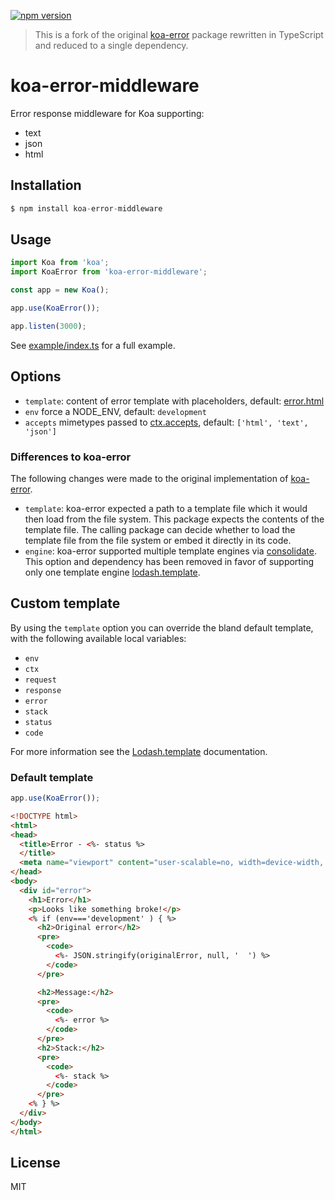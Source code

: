 [![npm version](https://badge.fury.io/js/koa-error-middleware.svg)](https://badge.fury.io/js/koa-error-middleware)

> This is a fork of the original [koa-error](https://github.com/koajs/error) package rewritten in TypeScript and reduced to a single dependency. 

# koa-error-middleware

Error response middleware for Koa supporting:

- text
- json
- html

## Installation

```js
$ npm install koa-error-middleware
```

## Usage
```js
import Koa from 'koa';
import KoaError from 'koa-error-middleware';

const app = new Koa();

app.use(KoaError());

app.listen(3000);
```

See [example/index.ts](example/index.ts) for a full example.

## Options

 - `template`: content of error template with placeholders, default: [error.html](error.html) 
 - `env` force a NODE_ENV, default: `development`
 - `accepts` mimetypes passed to [ctx.accepts](https://github.com/koajs/koa/blob/master/docs/api/request.md#requestacceptstypes), default: `['html', 'text', 'json']`

### Differences to koa-error
The following changes were made to the original implementation of [koa-error](https://github.com/koajs/error).

 - `template`: koa-error expected a path to a template file which it would then load from the file system. This package expects the contents of the template file. The calling package can decide whether to load the template file from the file system or embed it directly in its code.
 - `engine`: koa-error supported multiple template engines via [consolidate](https://github.com/tj/consolidate.js). This option and dependency has been removed in favor of supporting only one template engine [lodash.template](https://www.npmjs.com/package/lodash.template).

## Custom template

By using the `template` option you can override the bland default template, with the following available local variables:

  - `env`
  - `ctx`
  - `request`
  - `response`
  - `error`
  - `stack`
  - `status`
  - `code`

For more information see the [Lodash.template](https://lodash.com/docs/4.17.15#template) documentation.

### Default template

```js
app.use(KoaError());
```

```html
<!DOCTYPE html>
<html>
<head>
  <title>Error - <%- status %>
  </title>
  <meta name="viewport" content="user-scalable=no, width=device-width, initial-scale=1.0, maximum-scale=1.0">
</head>
<body>
  <div id="error">
    <h1>Error</h1>
    <p>Looks like something broke!</p>
    <% if (env==='development' ) { %>
      <h2>Original error</h2>
      <pre>
        <code>
          <%- JSON.stringify(originalError, null, '  ') %>
        </code>
      </pre>

      <h2>Message:</h2>
      <pre>
        <code>
          <%- error %>
        </code>
      </pre>
      <h2>Stack:</h2>
      <pre>
        <code>
          <%- stack %>
        </code>
      </pre>
    <% } %>
  </div>
</body>
</html>
```

## License

MIT